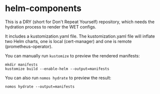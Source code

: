 # helm-components

This is a DRY (short for Don't Repeat Yourself) repository, which needs the hydration process to render the WET configs.

It includes a kustomization.yaml file.
The kustomization.yaml file will inflate two Helm charts, one is local (cert-manager) and one is remote (prometheus-operator).

You can manually run `kustomize` to preview the rendered manifests:
```console
mkdir manifests
kustomize build --enable-helm --output=manifests
```

You can also run `nomos hydrate` to preview the result:
```console
nomos hydrate --output=manifests
```